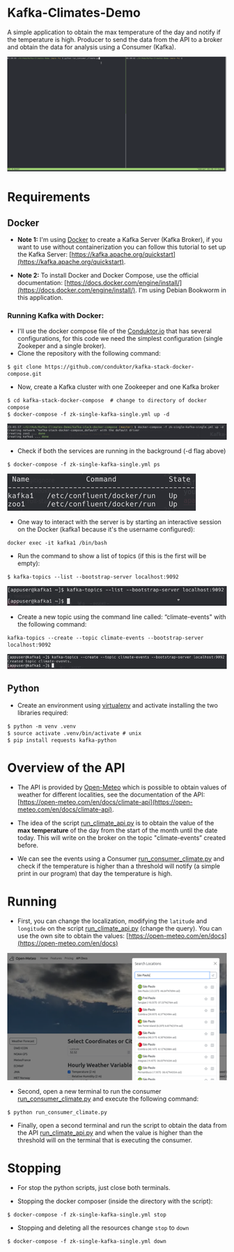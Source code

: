 # Kafka-Climates-Demo

A simple application to obtain the max temperature of the day and notify if the temperature is high. Producer to send the data from the API to a broker and obtain the data for analysis using a Consumer (Kafka).

![Final application showcase](imgs/final-demo.gif)

# Requirements

## Docker

- **Note 1:** I'm using [Docker](https://www.docker.com/) to create a Kafka Server (Kafka Broker), if you want to use without containerization you can follow this tutorial to set up the Kafka Server: [https://kafka.apache.org/quickstart](https://kafka.apache.org/quickstart).

- **Note 2:** To install Docker and Docker Compose, use the official documentation: [https://docs.docker.com/engine/install/](https://docs.docker.com/engine/install/). I'm using Debian Bookworm in this application.

### Running Kafka with Docker:

- I'll use the docker compose file of the [Conduktor.io](https://www.conduktor.io/) that has several configurations, for this code we need the simplest configuration (single Zookeper and a single broker).
- Clone the repository with the following command: 

```console
$ git clone https://github.com/conduktor/kafka-stack-docker-compose.git
```

- Now, create a Kafka cluster with one Zookeeper and one Kafka broker

```console
$ cd kafka-stack-docker-compose  # change to directory of docker compose
$ docker-compose -f zk-single-kafka-single.yml up -d
```

![Kafka cluster created](imgs/docker-compose-up.png)

- Check if both the services are running in the background (-d flag above)

```
$ docker-compose -f zk-single-kafka-single.yml ps
```

![Checking status of Zookeper and broker](imgs/docker-compose-check.png)

- One way to interact with the server is by starting an interactive session on the Docker (kafka1 because it's the username configured):

```console
docker exec -it kafka1 /bin/bash
```

- Run the command to show a list of topics (if this is the first will be empty):

```console
$ kafka-topics --list --bootstrap-server localhost:9092
```

![Kafka topics list command example](imgs/kafka-topics-list.png)

- Create a new topic using the command line called: “climate-events" with the following command:

```console
kafka-topics --create --topic climate-events --bootstrap-server localhost:9092
```

![Kafka topics create command example](imgs/kafka-topics-create.png)

## Python

- Create an environment using [virtualenv](https://virtualenv.pypa.io/en/latest/) and activate installing the two libraries required:

```console
$ python -m venv .venv
$ source activate .venv/bin/activate # unix
$ pip install requests kafka-python
```

# Overview of the API

- The API is provided by [Open-Meteo](https://open-meteo.com/) which is possible to obtain values of weather for different localities, see the documentation of the API: [https://open-meteo.com/en/docs/climate-api](https://open-meteo.com/en/docs/climate-api).

- The idea of the script [run_climate_api.py](./run_climate_api.py) is to obtain the value of the **max temperature** of the day from the start of the month until the date today. This will write on the broker on the topic "climate-events” created before.
  
- We can see the events using a Consumer [run_consumer_climate.py](./run_consumer_climate.py) and check if the temperature is higher than a threshold will notify (a simple print in our program) that day the temperature is high.

# Running

- First, you can change the localization, modifying the `latitude` and `longitude` on the script [run_climate_api.py](./run_climate_api.py) (change the query). You can use the own site to obtain the values: [https://open-meteo.com/en/docs](https://open-meteo.com/en/docs)

![Obtain the latitude and longitude](imgs/api-obtain-latitude-longitude.png)

- Second, open a new terminal to run the consumer [run_consumer_climate.py](./run_consumer_climate.py) and execute the following command:

```console
$ python run_consumer_climate.py
```

- Finally, open a second terminal and run the script to obtain the data from the API [run_climate_api.py](./run_climate_api.py) and when the value is higher than the threshold will on the terminal that is executing the consumer.

# Stopping

- For stop the python scripts, just close both terminals.

- Stopping the docker composer (inside the directory with the script):

```console
$ docker-compose -f zk-single-kafka-single.yml stop
```

- Stopping and deleting all the resources change `stop` to `down`

```console
$ docker-compose -f zk-single-kafka-single.yml down
```